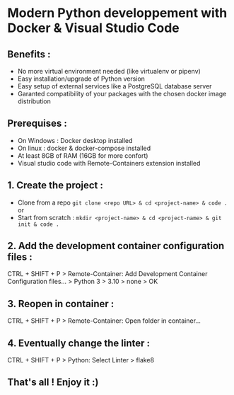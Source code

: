 # Modern Python developpement with Docker & Visual Studio Code

## Benefits :
- No more virtual environment needed (like virtualenv or pipenv)
- Easy installation/upgrade of Python version
- Easy setup of external services like a PostgreSQL database server
- Garanted compatibility of your packages with the chosen docker image distribution
  
## Prerequises :
- On Windows : Docker desktop installed
- On linux : docker & docker-compose installed
- At least 8GB of RAM (16GB for more confort)
- Visual studio code with Remote-Containers extension installed
  
## 1. Create the project :
- Clone from a repo `git clone <repo URL> & cd <project-name> & code .`
or
- Start from scratch : `mkdir <project-name> & cd <project-name> & git init & code .`

## 2. Add the development container configuration files :
CTRL + SHIFT + P > Remote-Container: Add Development Container Configuration files... > Python 3 > 3.10 > none > OK

## 3. Reopen in container :
CTRL + SHIFT + P > Remote-Container: Open folder in container...

## 4. Eventually change the linter :
CTRL + SHIFT + P > Python: Select Linter > flake8

## That's all ! Enjoy it :)
